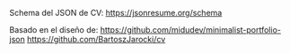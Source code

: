 Schema del JSON de CV:
https://jsonresume.org/schema

Basado en el diseño de:
https://github.com/midudev/minimalist-portfolio-json
https://github.com/BartoszJarocki/cv


